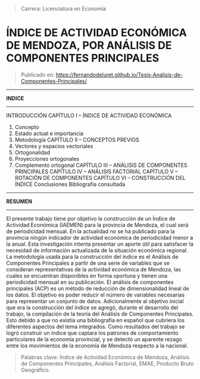 > Carrera: Licenciatura en Economía

ÍNDICE DE ACTIVIDAD ECONÓMICA DE MENDOZA, POR ANÁLISIS DE COMPONENTES PRINCIPALES 
==================================================================================


>Publicado en: https://fernandodeluret.github.io/Tesis-Analisis-de-Componentes-Principales/



  --------------------------------------------------------------------------------------
  **INDICE**
  --------------------------------------------------------------------------------- ----
  INTRODUCCIÓN
CAPÍTULO I – ÍNDICE DE ACTIVIDAD ECONÓMICA
1. Concepto 
2. Estado actual e importancia
3. Metodología
CAPÍTULO II – CONCEPTOS PREVIOS 
4. Vectores y espacios vectoriales
5. Ortogonalidad
6. Proyecciones ortogonales 
7. Complemento ortogonal
CAPÍTULO III – ANÁLISIS DE COMPONENTES PRINCIPALES
CAPÍTULO IV – ANÁLISIS FACTORIAL
CAPÍTULO V – ROTACIÓN DE COMPONENTES
CAPÍTULO VI – CONSTRUCCIÓN DEL ÍNDICE 
Conclusiones 
Bibliografía consultada
  


--------------------------------------------------------------------------------------
  **RESUMEN**
--------------------------------------------------------------------------------- ----

El presente trabajo tiene por objetivo la construcción de un Índice de Actividad Económica (IAEMEN) para la provincia de Mendoza, el cual será de periodicidad mensual. En la actualidad no se ha publicado para la provincia ningún indicador de actividad económica de periodicidad menor a la anual. Esta investigación intenta presentar un aporte útil para satisfacer la necesidad de información actualizada de la situación económica regional. La metodología usada para la construcción del índice es el Análisis de Componentes Principales a partir de una serie de variables que se consideran representativas de la actividad económica de Mendoza, las cuales se encuentran disponibles en forma oportuna y tienen una periodicidad mensual en su publicación. El análisis de componentes principales (ACP) es un método de reducción de dimensionalidad lineal de los datos. El objetivo es poder reducir el número de variables necesarias para representar un conjunto de datos. Adicionalmente al objetivo inicial que era la construcción del índice se agregó, durante el desarrollo del trabajo, la compilación de la teoría del Análisis de Componentes Principales. Esto debido a que no existía una bibliografía en español que cubriera los diferentes aspectos del tema integrados. Como resultados del trabajo se logró construir un índice que captara los patrones de comportamiento particulares de la economía provincial, y se detectó un aparente
rezago entre los movimientos de la economía de Mendoza respecto a la nacional.

>Palabras clave: Índice de Actividad Económica de Mendoza, Análisis de Componentes Principales, Análisis
Factorial, EMAE, Producto Bruto Geográfico.
